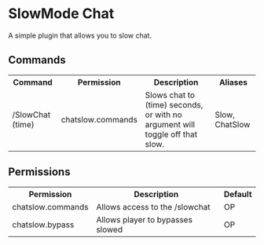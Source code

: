 # SlowMode Chat
A simple plugin that allows you to slow chat.

<h2>Commands</h2>

<table>
  <tr>
    <th>Command</th> <th>Permission</th> <th>Description</th> <th>Aliases</th>
  </tr>
  
  <tr>
    <td>/SlowChat (time)</td> <td>chatslow.commands</td> <td>Slows chat to (time) seconds, or with no argument will toggle off that slow.</td> <td>Slow, ChatSlow</td> 
  </tr>
  
</table>

<h2>Permissions</h2>

<table>
  <tr>
    <th>Permission</th> <th>Description</th> <th>Default</th> 
  </tr>
  
  <tr>
    <td>chatslow.commands</td> <td>Allows access to the /slowchat</td> <td>OP</td>
  </tr>

  <tr>
    <td>chatslow.bypass</td> <td>Allows player to bypasses slowed </td> <td>OP</td>
  </tr>
  
</table>
